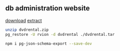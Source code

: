 
## db administration website

[download](http://www.postgresqltutorial.com/postgresql-sample-database/#)
[extract](http://www.postgresqltutorial.com/load-postgresql-sample-database/)


```sh
unzip dvdrental.zip
pg_restore -U rvion -d dvdrental ./dvdrental.tar
```

```sh
npm i pg-json-schema-export --save-dev
```
